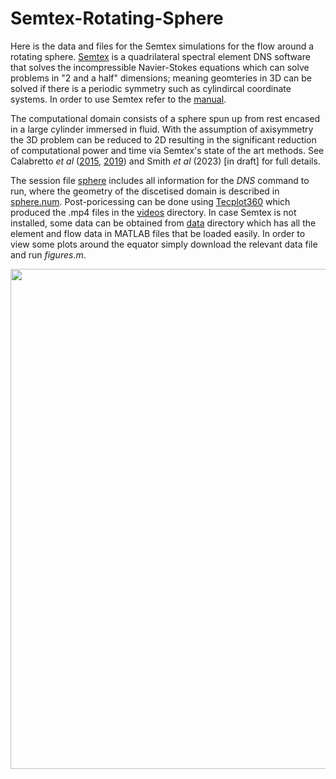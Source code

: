 # Semtex-Rotating-Sphere

Here is the data and files for the Semtex simulations for the flow around a rotating sphere. [Semtex](https://users.monash.edu.au/~bburn/semtex.html) is a quadrilateral spectral element DNS software that solves the incompressible Navier-Stokes equations which can solve problems in "2 and a half" dimensions; meaning geomteries in 3D can be solved if there is a periodic symmetry such as cylindircal coordinate systems. In order to use Semtex refer to the [manual](https://users.monash.edu.au/~bburn/pdf/semtex-user.pdf). 

The computational domain consists of a sphere spun up from rest encased in a large cylinder immersed in fluid. With the assumption of axisymmetry the 3D problem can be reduced to 2D resulting in the significant reduction of computational power and time via Semtex's state of the art methods. See Calabretto _et al_ ([2015](https://doi.org/10.1098/rspa.2015.0299), [2019](https://doi.org/10.1017/jfm.2019.783)) and Smith _et al_ (2023) [in draft] for full details.   

The session file [sphere](https://github.com/bensmith95/Semtex-Rotating-Sphere/blob/main/sphere) includes all information for the _DNS_ command to run, where the geometry of the discetised domain is described in [sphere.num](https://github.com/bensmith95/Semtex-Rotating-Sphere/blob/main/sphere.num). Post-poricessing can be done using [Tecplot360](https://www.tecplot.com/products/tecplot-360/) which produced the .mp4 files in the [videos](https://github.com/bensmith95/Semtex-Rotating-Sphere/tree/main/videos) directory. In case Semtex is not installed, some data can be obtained from [data](https://github.com/bensmith95/Semtex-Rotating-Sphere/tree/main/data) directory which has all the element and flow data in MATLAB files that be loaded easily. In order to view some plots around the equator simply download the relevant data file and run _figures.m_.

<p align="center">
  <img width="800" src="https://user-images.githubusercontent.com/29705711/212913583-e8069350-26e1-4aa4-8e82-217fcf4d45e9.png">
</p>
